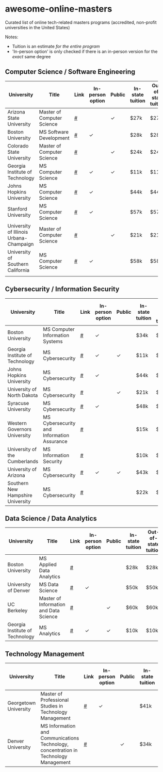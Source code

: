 # awesome-online-masters

Curated list of online tech-related masters programs (accredited, non-profit universities in the United States)

Notes:
 * Tuition is an estimate *for the entire program*
 * 'In-person option' is only checked if there is an in-person version for the *exact* same degree

## Computer Science / Software Engineering

| University | Title | Link | In-person option | Public | In-state tuition	| Out-of-state tuition |
|---	|---	|---	|---	|---	|---	|---  |
|Arizona State University|Master of Computer Science|[#](https://asuonline.asu.edu/online-degree-programs/graduate/computer-science-mcs/)||✓|$27k|$27k|
|Boston University|MS Software Development|[#](https://www.bu.edu/online/programs/graduate-programs/software-development/)|✓|   	|$28k|$28k|
|Colorado State University|Master of Computer Science|[#](https://www.online.colostate.edu/degrees/computer-science/)||✓|$24k|$24k|
| Georgia Institute of Technology | MS Computer Science	| [#](https://www.gatech.edu/academics/degrees/masters/cybersecurity-ms-cybersecurity) | ✓ | ✓ | $11k | $11k | 
| Johns Hopkins University | MS Computer Science | [#](https://ep.jhu.edu/programs-and-courses/programs/computer-science) | ✓ || $44k | $44k |
| Stanford University | MS Computer Science | [#](https://online.stanford.edu/programs/computer-science-ms-degree) | ✓ || $57k | $57k |
| University of Illinois Urbana-Champaign | Master of Computer Science | [#](https://cs.illinois.edu/academics/graduate/professional-mcs-program/online-master-computer-science) ||✓|$21k|$21k|
| University of Southern California |MS Computer Science|[#](https://viterbigradadmission.usc.edu/programs/masters/msprograms/computer-science/ms-computer-science/)|✓||$58k|$58k|
|   	|   	|   	|   	|   	|   	|   	|

## Cybersecurity / Information Security

| University | Title | Link | In-person option | Public | In-state tuition	| Out-of-state tuition | National CAE-CD | National CAE-R |
|---	|---	|---	|---	|---	|---	|---  |---  |---  |
|Boston University|MS Computer Information Systems|[#](https://www.bu.edu/online/programs/graduate-programs/computer-information-systems-masters-degree/)|✓|   	|$34k|$34k|✓|✓|
| Georgia Institute of Technology | MS Cybersecurity	| [#](https://www.gatech.edu/academics/degrees/masters/cybersecurity-ms-cybersecurity) | ✓ | ✓   | $11k | $11k ||✓|
| Johns Hopkins University | MS Cybersecurity | [#](https://ep.jhu.edu/programs-and-courses/programs/cybersecurity) | ✓ || $44k | $44k |✓|✓|
| University of North Dakota |MS Cybersecurity|[#](https://onlinedegrees.und.edu/masters-cyber-security/)| 	|✓ | $21k	| $55k |||
| Syracuse University |MS Cybersecurity|[#](https://engineeringonline.syr.edu/graduate-programs/cybersecurity/)|✓||$48k|$48k|✓|✓|
| Western Governors University | MS Cybersecurity and Information Assurance | [#](https://www.wgu.edu/online-it-degrees/cybersecurity-information-assurance-masters-program.html) | | | $15k | $15k |||
| University of the Cumberlands | MS Information Security | [#](https://www.ucumberlands.edu/academics/graduate/programs/master-science-information-systems-security) | | | $10k | $10k|✓||
| University of Arizona | MS Cybersecurity | [#](https://online.arizona.edu/programs/graduate/online-master-science-cybersecurity-ms) |  ✓  |✓ |$43k|$43k |✓ | |
| Southern New Hampshire University | MS Cybersecurity | [#](https://www.snhu.edu/online-degrees/masters/ms-in-cyber-security) |    | |$22k|$22k | | |

## Data Science / Data Analytics

| University | Title | Link | In-person option | Public | In-state tuition	| Out-of-state tuition |
|---	|---	|---	|---	|---	|---	|---  |
|Boston University|MS Applied Data Analytics|[#](https://www.bu.edu/online/programs/graduate-programs/applied-data-analytics-masters-degree/)|||$28k|$28k| 
| University of Denver | MS Data Science | [#](https://ritchieonline.du.edu/data-science/)| ✓	| | $50k|$50k |
| UC Berkeley | Master of Information and Data Science | [#](https://datascience.berkeley.edu/)	|   	| ✓ | $60k | $60k |
| Georgia Institute of Technology | MS Analytics | [#](https://pe.gatech.edu/degrees/analytics) | ✓ | ✓ | $10k | $10k|

## Technology Management

| University | Title | Link | In-person option | Public | In-state tuition	| Out-of-state tuition |
|---	|---	|---	|---	|---	|---	|---  |
| Georgetown University | Master of Professional Studies in Technology Management | [#](https://scsonline.georgetown.edu/programs/masters-technology-management)|  ✓	|   	|  $41k	|  $41k	|
| Denver University	| MS Information and Communications Technology, concentration in Technology Management 	| [#](https://universitycollege.du.edu/ict/degree/masters/technology-management-online/degreeid/406) |   	|  ✓	| $34k | $34k |
